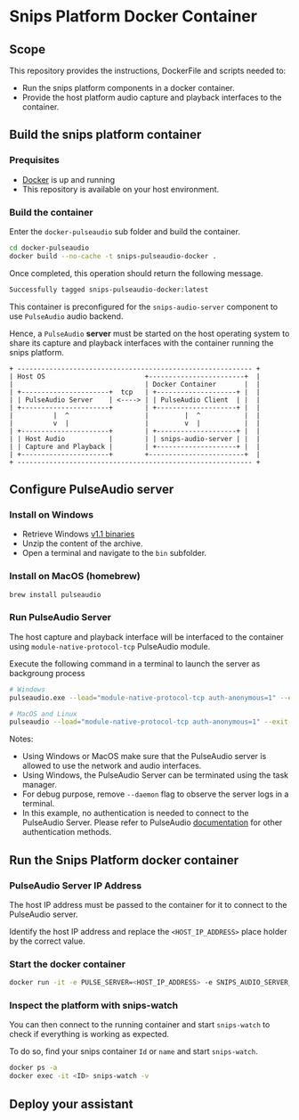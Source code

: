 # Snips Platform Docker Container

## Scope

This repository provides the instructions, DockerFile and scripts needed to:

- Run the snips platform components in a docker container.
- Provide the host platform audio capture and playback interfaces to the container.

## Build the snips platform container

### Prequisites

- [Docker](https://docs.docker.com/ee/desktop/) is up and running
- This repository is available on your host environment.

### Build the container

Enter the `docker-pulseaudio` sub folder and build the container.

```bash
cd docker-pulseaudio
docker build --no-cache -t snips-pulseaudio-docker .
```

Once completed, this operation should return the following message.

```bash
Successfully tagged snips-pulseaudio-docker:latest
```

This container is preconfigured for the `snips-audio-server` component to use `PulseAudio` audio backend.

Hence, a `PulseAudio` **server** must be started on the host operating system to share its capture and playback interfaces with the container running the snips platform.

```ascii
+ ----------------------------------------------------------- +
| Host OS                         +------------------------+  |
|                                 | Docker Container       |  |
| +----------------------+  tcp   | +--------------------+ |  |
| | PulseAudio Server    | <----> | | PulseAudio Client  | |  |
| +----------------------+        | +--------------------+ |  |
|          |  ^ ️                  |         |  ^           |  |
|      ️    v  |                   |         v  |           |  |
| +----------------------+        | +--------------------+ |  |
| | Host Audio           |        | | snips-audio-server | |  |
| | Capture and Playback |        | +--------------------+ |  |
| +----------------------+        +------------------------+  |
+ ----------------------------------------------------------- +
```

## Configure PulseAudio server

### Install on Windows

- Retrieve Windows [v1.1 binaries](https://www.freedesktop.org/wiki/Software/PulseAudio/Ports/Windows/Support/)
- Unzip the content of the archive.
- Open a terminal and navigate to the `bin` subfolder.

### Install on MacOS (homebrew)

```bash
brew install pulseaudio
```

### Run PulseAudio Server

The host capture and playback interface will be interfaced to the container using `module-native-protocol-tcp` PulseAudio module.

Execute the following command in a terminal to launch the server as backgroung process

```bash
# Windows
pulseaudio.exe --load="module-native-protocol-tcp auth-anonymous=1" --exit-idle-time=-1 --daemon
```

```bash
# MacOS and Linux
pulseaudio --load="module-native-protocol-tcp auth-anonymous=1" --exit-idle-time=-1 --daemon
```

Notes:

- Using Windows or MacOS make sure that the PulseAudio server is allowed to use the network and audio interfaces.
- Using Windows, the PulseAudio Server can be terminated using the task manager.
- For debug purpose, remove `--daemon` flag to observe the server logs in a terminal.
- In this example, no authentication is needed to connect to the PulseAudio Server. Please refer to PulseAudio [documentation](https://www.freedesktop.org/wiki/Software/PulseAudio/Documentation/User/Network/#index2h2) for other authentication methods.

## Run the Snips Platform docker container

### PulseAudio Server IP Address

The host IP address must be passed to the container for it to connect to the PulseAudio server.

Identify the host IP address and replace the `<HOST_IP_ADDRESS>` place holder by the correct value.

### Start the docker container

```bash
docker run -it -e PULSE_SERVER=<HOST_IP_ADDRESS> -e SNIPS_AUDIO_SERVER_ARGS="--alsa_capture=pulse --alsa_playback=pulse -v" -e SNIPS_AUDIO_SERVER_ENABLED="true" snips-pulseaudio-docker:latest
```

### Inspect the platform with snips-watch

You can then connect to the running container and start `snips-watch` to check if everything is working as expected.

To do so, find your snips container `Id` or `name` and start `snips-watch`.

```bash
docker ps -a
docker exec -it <ID> snips-watch -v
```

## Deploy your assistant
